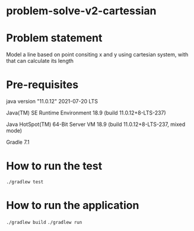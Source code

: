 # problem-solve-v2-cartessian

# Problem statement

Model a line based on point consiting x and y using cartesian system, with that can calculate its length

# Pre-requisites

java version "11.0.12" 2021-07-20 LTS

Java(TM) SE Runtime Environment 18.9 (build 11.0.12+8-LTS-237)

Java HotSpot(TM) 64-Bit Server VM 18.9 (build 11.0.12+8-LTS-237, mixed mode)

Gradle 7.1

# How to run the test

```./gradlew test```

# How to run the application

```./gradlew build```
```./gradlew run```





